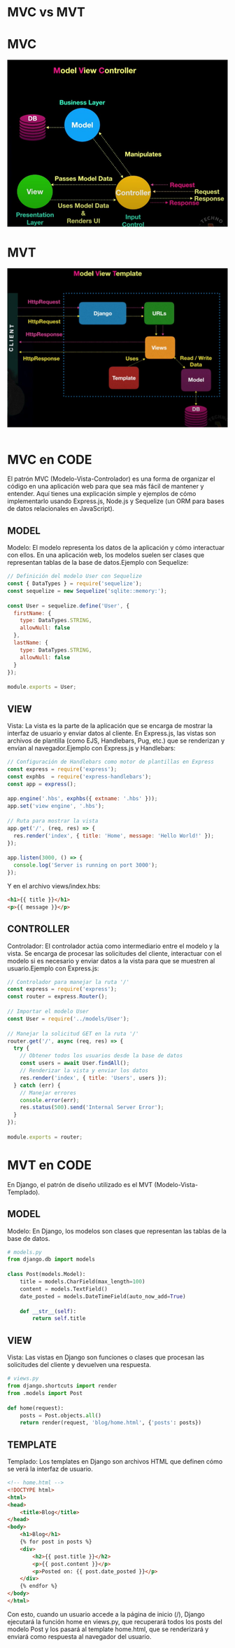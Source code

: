 # MVC vs MVT

# MVC

![Imagen MVC](img/mvc-img.jpg)


# MVT
![Imagen MVT](img/mvt-img.jpg)

```
```

# MVC en CODE

El patrón MVC (Modelo-Vista-Controlador) es una forma de organizar el código en una aplicación web para que sea más fácil de mantener y entender. Aquí tienes una explicación simple y ejemplos de cómo implementarlo usando Express.js, Node.js y Sequelize (un ORM para bases de datos relacionales en JavaScript).

## MODEL

Modelo: El modelo representa los datos de la aplicación y cómo interactuar con ellos. En una aplicación web, los modelos suelen ser clases que representan tablas de la base de datos.Ejemplo con Sequelize:
```javascript
// Definición del modelo User con Sequelize
const { DataTypes } = require('sequelize');
const sequelize = new Sequelize('sqlite::memory:');

const User = sequelize.define('User', {
  firstName: {
    type: DataTypes.STRING,
    allowNull: false
  },
  lastName: {
    type: DataTypes.STRING,
    allowNull: false
  }
});

module.exports = User;
```
## VIEW

Vista: La vista es la parte de la aplicación que se encarga de mostrar la interfaz de usuario y enviar datos al cliente. En Express.js, las vistas son archivos de plantilla (como EJS, Handlebars, Pug, etc.) que se renderizan y envían al navegador.Ejemplo con Express.js y Handlebars:
```javascript
// Configuración de Handlebars como motor de plantillas en Express
const express = require('express');
const exphbs  = require('express-handlebars');
const app = express();

app.engine('.hbs', exphbs({ extname: '.hbs' }));
app.set('view engine', '.hbs');

// Ruta para mostrar la vista
app.get('/', (req, res) => {
  res.render('index', { title: 'Home', message: 'Hello World!' });
});

app.listen(3000, () => {
  console.log('Server is running on port 3000');
});
```

Y en el archivo views/index.hbs:
```html
<h1>{{ title }}</h1>
<p>{{ message }}</p>
```
## CONTROLLER

Controlador: El controlador actúa como intermediario entre el modelo y la vista. Se encarga de procesar las solicitudes del cliente, interactuar con el modelo si es necesario y enviar datos a la vista para que se muestren al usuario.Ejemplo con Express.js:
```javascript
// Controlador para manejar la ruta '/'
const express = require('express');
const router = express.Router();

// Importar el modelo User
const User = require('../models/User');

// Manejar la solicitud GET en la ruta '/'
router.get('/', async (req, res) => {
  try {
    // Obtener todos los usuarios desde la base de datos
    const users = await User.findAll();
    // Renderizar la vista y enviar los datos
    res.render('index', { title: 'Users', users });
  } catch (err) {
    // Manejar errores
    console.error(err);
    res.status(500).send('Internal Server Error');
  }
});

module.exports = router;
```

# MVT en CODE

En Django, el patrón de diseño utilizado es el MVT (Modelo-Vista-Templado). 

## MODEL

Modelo: En Django, los modelos son clases que representan las tablas de la base de datos.
```python
# models.py
from django.db import models

class Post(models.Model):
    title = models.CharField(max_length=100)
    content = models.TextField()
    date_posted = models.DateTimeField(auto_now_add=True)

    def __str__(self):
        return self.title
```

## VIEW

Vista: Las vistas en Django son funciones o clases que procesan las solicitudes del cliente y devuelven una respuesta.
```python
# views.py
from django.shortcuts import render
from .models import Post

def home(request):
    posts = Post.objects.all()
    return render(request, 'blog/home.html', {'posts': posts})
```
## TEMPLATE

Templado: Los templates en Django son archivos HTML que definen cómo se verá la interfaz de usuario.
```html
<!-- home.html -->
<!DOCTYPE html>
<html>
<head>
    <title>Blog</title>
</head>
<body>
    <h1>Blog</h1>
    {% for post in posts %}
    <div>
        <h2>{{ post.title }}</h2>
        <p>{{ post.content }}</p>
        <p>Posted on: {{ post.date_posted }}</p>
    </div>
    {% endfor %}
</body>
</html>
```
Con esto, cuando un usuario accede a la página de inicio (/), Django ejecutará la función home en views.py, que recuperará todos los posts del modelo Post y los pasará al template home.html, que se renderizará y enviará como respuesta al navegador del usuario.